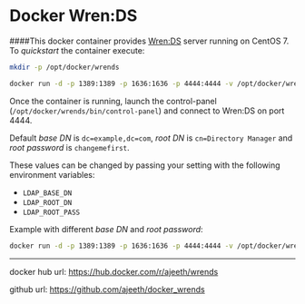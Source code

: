 # Docker Wren:DS

####This docker container provides [Wren:DS](https://github.com/WrenSecurity/wrends) server running on CentOS 7.
To *quickstart* the container execute:

```bash
mkdir -p /opt/docker/wrends

docker run -d -p 1389:1389 -p 1636:1636 -p 4444:4444 -v /opt/docker/wrends:/opt/wrends -v /etc/localtime:/etc/localtime:ro ajeeth/wrends:latest
```

Once the container is running, launch the control-panel (`/opt/docker/wrends/bin/control-panel`) and connect to Wren:DS on port 4444. 

Default *base DN* is `dc=example,dc=com`, *root DN* is `cn=Directory Manager` and *root password* is `changemefirst`.

These  values can be changed by passing your setting with the following environment variables:
- `LDAP_BASE_DN`
- `LDAP_ROOT_DN`
- `LDAP_ROOT_PASS`

Example with different _base DN_ and _root password_:
```bash
docker run -d -p 1389:1389 -p 1636:1636 -p 4444:4444 -v /opt/docker/wrends:/opt/wrends -v /etc/localtime:/etc/localtime:ro -e LDAP_BASE_DN='dc=mydomain.org' -e LDAP_ROOT_PASS='justapass'  ajeeth/wrends:latest
```

---

docker hub url: https://hub.docker.com/r/ajeeth/wrends

github url: https://github.com/ajeeth/docker_wrends
